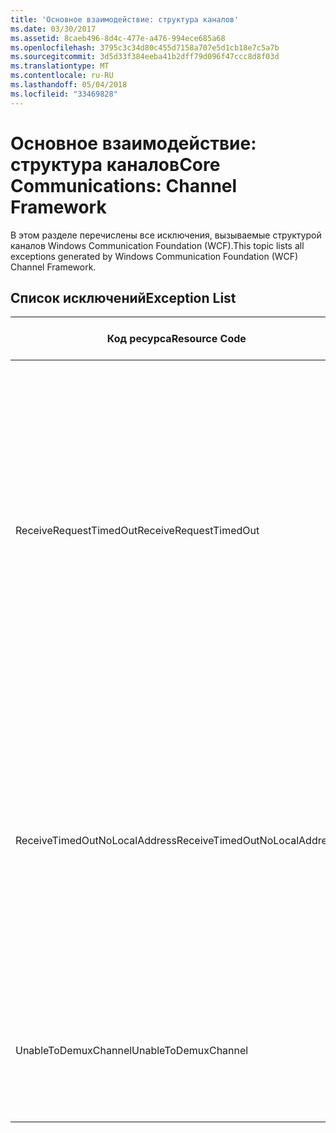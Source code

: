 ```yaml
---
title: 'Основное взаимодействие: структура каналов'
ms.date: 03/30/2017
ms.assetid: 8caeb496-8d4c-477e-a476-994ece685a68
ms.openlocfilehash: 3795c3c34d80c455d7158a707e5d1cb18e7c5a7b
ms.sourcegitcommit: 3d5d33f384eeba41b2dff79d096f47ccc8d8f03d
ms.translationtype: MT
ms.contentlocale: ru-RU
ms.lasthandoff: 05/04/2018
ms.locfileid: "33469828"
---
```

# <a name="core-communications-channel-framework"></a><span data-ttu-id="b3861-102">Основное взаимодействие: структура каналов</span><span class="sxs-lookup"><span data-stu-id="b3861-102">Core Communications: Channel Framework</span></span>
<span data-ttu-id="b3861-103">В этом разделе перечислены все исключения, вызываемые структурой каналов Windows Communication Foundation (WCF).</span><span class="sxs-lookup"><span data-stu-id="b3861-103">This topic lists all exceptions generated by Windows Communication Foundation (WCF) Channel Framework.</span></span>  
  
## <a name="exception-list"></a><span data-ttu-id="b3861-104">Список исключений</span><span class="sxs-lookup"><span data-stu-id="b3861-104">Exception List</span></span>  
  
|<span data-ttu-id="b3861-105">Код ресурса</span><span class="sxs-lookup"><span data-stu-id="b3861-105">Resource Code</span></span>|<span data-ttu-id="b3861-106">Строка ресурса</span><span class="sxs-lookup"><span data-stu-id="b3861-106">Resource String</span></span>|  
|-------------------|---------------------|  
|<span data-ttu-id="b3861-107">ReceiveRequestTimedOut</span><span class="sxs-lookup"><span data-stu-id="b3861-107">ReceiveRequestTimedOut</span></span>|<span data-ttu-id="b3861-108">Время ожидания полученного запроса определенного локального адреса истекло по прошествии заданного времени.</span><span class="sxs-lookup"><span data-stu-id="b3861-108">The received request on the specified local address has timed out after the specified time.</span></span> <span data-ttu-id="b3861-109">Возможно, выделенное для этой операции время было частью более длительного времени ожидания.</span><span class="sxs-lookup"><span data-stu-id="b3861-109">The time allotted to this operation may have been a portion of a longer timeout.</span></span>|  
|<span data-ttu-id="b3861-110">ReceiveTimedOutNoLocalAddress</span><span class="sxs-lookup"><span data-stu-id="b3861-110">ReceiveTimedOutNoLocalAddress</span></span>|<span data-ttu-id="b3861-111">Срок ожидания операции получения истек по прошествии заданного времени.</span><span class="sxs-lookup"><span data-stu-id="b3861-111">The receive operation has timed out after the specified time.</span></span> <span data-ttu-id="b3861-112">Возможно, выделенное для этой операции время было частью более длительного времени ожидания.</span><span class="sxs-lookup"><span data-stu-id="b3861-112">The time allotted to this operation may have been a portion of a longer timeout.</span></span>|  
|<span data-ttu-id="b3861-113">UnableToDemuxChannel</span><span class="sxs-lookup"><span data-stu-id="b3861-113">UnableToDemuxChannel</span></span>|<span data-ttu-id="b3861-114">Нет доступного канала для получения сообщения с заданным действием.</span><span class="sxs-lookup"><span data-stu-id="b3861-114">No channel is available to accept the message with the specified action.</span></span>|
